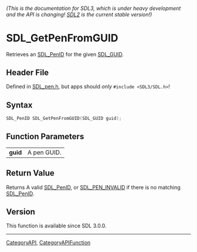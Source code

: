###### (This is the documentation for SDL3, which is under heavy development and the API is changing! [SDL2](https://wiki.libsdl.org/SDL2/) is the current stable version!)
# SDL_GetPenFromGUID

Retrieves an [SDL_PenID](SDL_PenID) for the given [SDL_GUID](SDL_GUID).

## Header File

Defined in [SDL_pen.h](https://github.com/libsdl-org/SDL/blob/main/include/SDL3/SDL_pen.h), but apps should _only_ `#include <SDL3/SDL.h>`!

## Syntax

```c
SDL_PenID SDL_GetPenFromGUID(SDL_GUID guid);

```

## Function Parameters

|              |             |
| ------------ | ----------- |
| **guid**     | A pen GUID. |

## Return Value

Returns A valid [SDL_PenID](SDL_PenID), or
[SDL_PEN_INVALID](SDL_PEN_INVALID) if there is no matching
[SDL_PenID](SDL_PenID).

## Version

This function is available since SDL 3.0.0.

----
[CategoryAPI](CategoryAPI), [CategoryAPIFunction](CategoryAPIFunction)

